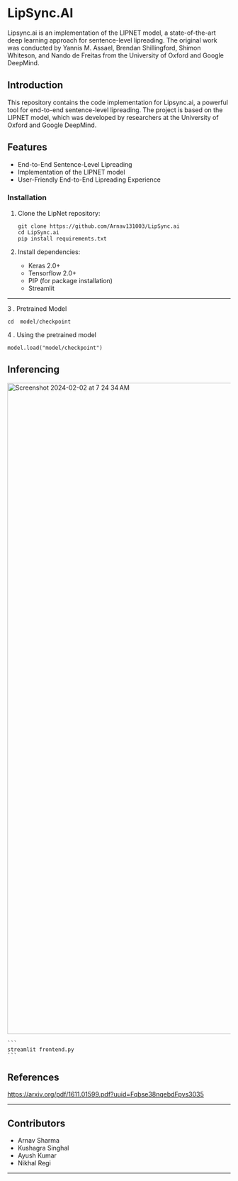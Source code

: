 # LipSync.AI

Lipsync.ai is an implementation of the LIPNET model, a state-of-the-art deep learning approach for sentence-level lipreading. The original work was conducted by Yannis M. Assael, Brendan Shillingford, Shimon Whiteson, and Nando de Freitas from the University of Oxford and Google DeepMind.

## Introduction

This repository contains the code implementation for Lipsync.ai, a powerful tool for end-to-end sentence-level lipreading. The project is based on the LIPNET model, which was developed by researchers at the University of Oxford and Google DeepMind.

## Features

- End-to-End Sentence-Level Lipreading
- Implementation of the LIPNET model
- User-Friendly End-to-End Lipreading Experience

### Installation

1. Clone the LipNet repository:

    ```
    git clone https://github.com/Arnav131003/LipSync.ai
    cd LipSync.ai
    pip install requirements.txt
    ```

2. Install dependencies:

      - Keras 2.0+
      - Tensorflow 2.0+
      - PIP (for package installation)
     - Streamlit


---

3 . Pretrained Model 

```
cd  model/checkpoint
```

4 . Using the pretrained model 
```
model.load("model/checkpoint")
```

## Inferencing 

<img width="1468" alt="Screenshot 2024-02-02 at 7 24 34 AM" src="https://github.com/Arnav131003/LipSync.ai/assets/75151775/160f8942-7b8d-480c-8391-d4e2fb6524d8">


    ```
    streamlit frontend.py 
    ```


## References

 https://arxiv.org/pdf/1611.01599.pdf?uuid=Fqbse38nqebdFpys3035

---


## Contributors 

- Arnav Sharma
- Kushagra Singhal
- Ayush Kumar
- Nikhal Regi 

---
